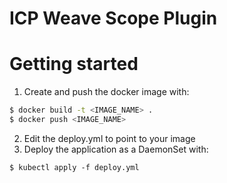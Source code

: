 # ICP Weave Scope Plugin

# Getting started

1. Create and push the docker image with:
```bash
$ docker build -t <IMAGE_NAME> .
$ docker push <IMAGE_NAME>
```

2. Edit the deploy.yml to point to your image
3. Deploy the application as a DaemonSet with:
```
$ kubectl apply -f deploy.yml
```
